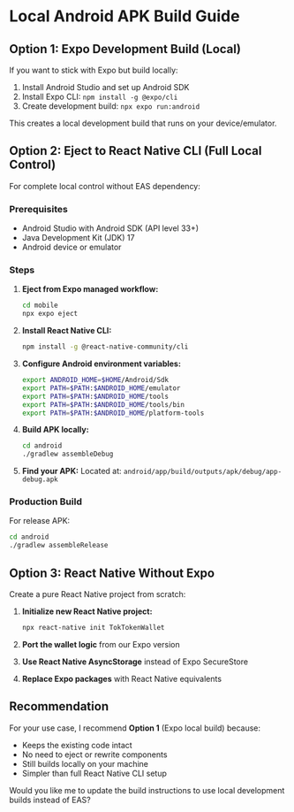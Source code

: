 # Local Android APK Build Guide

## Option 1: Expo Development Build (Local)

If you want to stick with Expo but build locally:

1. Install Android Studio and set up Android SDK
2. Install Expo CLI: `npm install -g @expo/cli`
3. Create development build: `npx expo run:android`

This creates a local development build that runs on your device/emulator.

## Option 2: Eject to React Native CLI (Full Local Control)

For complete local control without EAS dependency:

### Prerequisites
- Android Studio with Android SDK (API level 33+)
- Java Development Kit (JDK) 17
- Android device or emulator

### Steps

1. **Eject from Expo managed workflow:**
   ```bash
   cd mobile
   npx expo eject
   ```

2. **Install React Native CLI:**
   ```bash
   npm install -g @react-native-community/cli
   ```

3. **Configure Android environment variables:**
   ```bash
   export ANDROID_HOME=$HOME/Android/Sdk
   export PATH=$PATH:$ANDROID_HOME/emulator
   export PATH=$PATH:$ANDROID_HOME/tools
   export PATH=$PATH:$ANDROID_HOME/tools/bin
   export PATH=$PATH:$ANDROID_HOME/platform-tools
   ```

4. **Build APK locally:**
   ```bash
   cd android
   ./gradlew assembleDebug
   ```

5. **Find your APK:**
   Located at: `android/app/build/outputs/apk/debug/app-debug.apk`

### Production Build
For release APK:
```bash
cd android
./gradlew assembleRelease
```

## Option 3: React Native Without Expo

Create a pure React Native project from scratch:

1. **Initialize new React Native project:**
   ```bash
   npx react-native init TokTokenWallet
   ```

2. **Port the wallet logic** from our Expo version
3. **Use React Native AsyncStorage** instead of Expo SecureStore
4. **Replace Expo packages** with React Native equivalents

## Recommendation

For your use case, I recommend **Option 1** (Expo local build) because:
- Keeps the existing code intact
- No need to eject or rewrite components
- Still builds locally on your machine
- Simpler than full React Native CLI setup

Would you like me to update the build instructions to use local development builds instead of EAS?